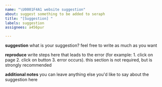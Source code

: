 ```yaml
---
name: "\U0001F4A1 website suggestion"
about: suggest something to be added to seraph
title: "[Suggestion] "
labels: suggestion
assignees: a456pur

---
```


**suggestion**
what is your suggestion? feel free to write as much as you want

**reproduce**
write steps here that leads to the error (for example: 1. click on page 2. click on button 3. error occurs). this section is not required, but is strongly recommended

**additional notes**
you can leave anything else you'd like to say about the suggestion here
